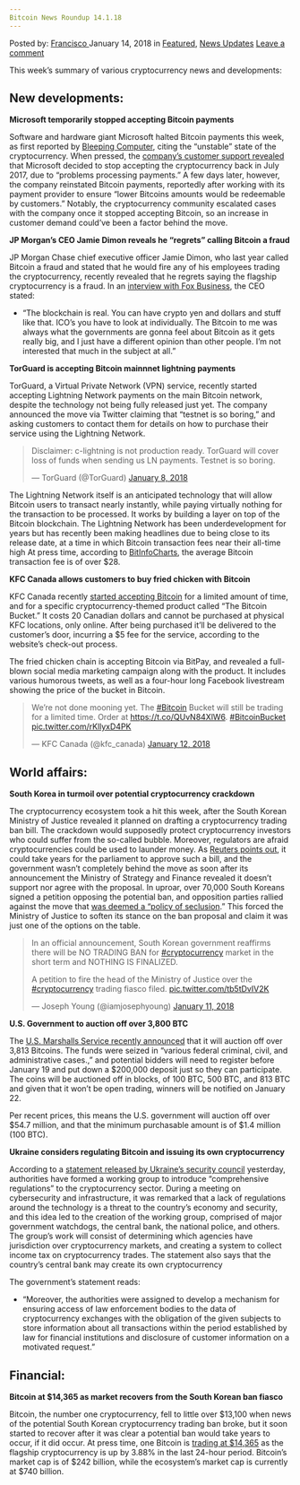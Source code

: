 ```yaml
---
Bitcoin News Roundup 14.1.18
---
```

<article class="post-listing post-24408 post type-post status-publish format-standard has-post-thumbnail hentry 
 tag-6239 tag-bitcoin tag-news tag-roundup">
<div class="post-inner">
<span>Posted by: <a href="https://www.deepdotweb.com/author/francisco/" title="">Francisco </a></span>
<span>January 14, 2018</span>
<span>in <a href="https://www.deepdotweb.com/category/deepdot-news/" rel="category tag">Featured</a>, <a href="https://www.deepdotweb.com/category/news-updates/" rel="category tag">News Updates</a></span>
<span><a href="https://www.deepdotweb.com/2018/01/14/bitcoin-news-roundup-14-1-18/#respond">Leave a comment</a></span>


<p>This week’s summary of various cryptocurrency news and developments:</p>
<h2>New developments:</h2>
<p><strong>Microsoft temporarily stopped accepting Bitcoin payments</strong></p>
<p>Software and hardware giant Microsoft halted Bitcoin payments this week, as first reported by <a href="https://www.bleepingcomputer.com/news/cryptocurrency/microsoft-halts-bitcoin-transactions-because-its-an-unstable-currency/">Bleeping Computer</a>, citing the “unstable” state of the cryptocurrency. When pressed, the <a href="https://www.ccn.com/microsoft-no-longer-accepts-bitcoin-customer-support-confirms/">company’s customer support revealed</a> that Microsoft decided to stop accepting the cryptocurrency back in July 2017, due to “problems processing payments.” A few days later, however, the company reinstated Bitcoin payments, reportedly after working with its payment provider to ensure “lower Bitcoins amounts would be redeemable by customers.” Notably, the cryptocurrency community escalated cases with the company once it stopped accepting Bitcoin, so an increase in customer demand could’ve been a factor behind the move.</p>
<p><strong>JP Morgan’s CEO Jamie Dimon reveals he “regrets” calling Bitcoin a fraud</strong></p>
<p>JP Morgan Chase chief executive officer Jamie Dimon, who last year called Bitcoin a fraud and stated that he would fire any of his employees trading the cryptocurrency, recently revealed that he regrets saying the flagship cryptocurrency is a fraud. In an <a href="http://www.foxbusiness.com/markets/2018/01/09/exclusive-jpmorgan-chase-chairman-ceo-jamie-dimon-regrets-saying-bitcoin-is-fraud-but-still-isnt-interested-in-it.html">interview with Fox Business</a>, the CEO stated:</p>
<ul>
<li>“The blockchain is real. You can have crypto yen and dollars and stuff like that. ICO&#8217;s you have to look at individually. The Bitcoin to me was always what the governments are gonna feel about Bitcoin as it gets really big, and I just have a different opinion than other people. I&#8217;m not interested that much in the subject at all.”</li>
</ul>
<p><strong>TorGuard is accepting Bitcoin mainnnet lightning payments</strong></p>
<p>TorGuard, a Virtual Private Network (VPN) service, recently started accepting Lightning Network payments on the main Bitcoin network, despite the technology not being fully released just yet. The company announced the move via Twitter claiming that “testnet is so boring,” and asking customers to contact them for details on how to purchase their service using the Lightning Network.</p>
<blockquote class="twitter-tweet" data-width="550" data-dnt="true">
<p lang="en" dir="ltr">Disclaimer: c-lightning is not production ready. TorGuard will cover loss of funds when sending us LN payments. Testnet is so boring.</p>
<p>&mdash; TorGuard (@TorGuard) <a href="https://twitter.com/TorGuard/status/950414221120081920?ref_src=twsrc%5Etfw">January 8, 2018</a></p></blockquote>
<p><script async src="https://platform.twitter.com/widgets.js" charset="utf-8"></script></p>
<p>The Lightning Network itself is an anticipated technology that will allow Bitcoin users to transact nearly instantly, while paying virtually nothing for the transaction to be processed. It works by building a layer on top of the Bitcoin blockchain. The Lightning Network has been underdevelopment for years but has recently been making headlines due to being close to its release date, at a time in which Bitcoin transaction fees near their all-time high At press time, according to <a href="https://bitinfocharts.com/comparison/bitcoin-transactionfees.html">BitInfoCharts</a>, the average Bitcoin transaction fee is of over $28.</p>
<p><strong>KFC Canada allows customers to buy fried chicken with Bitcoin</strong></p>
<p>KFC Canada recently <a href="https://www.coindesk.com/kfc-canada-is-accepting-bitcoin-for-fried-chicken/">started accepting Bitcoin</a> for a limited amount of time, and for a specific cryptocurrency-themed product called “The Bitcoin Bucket.” It costs 20 Canadian dollars and cannot be purchased at physical KFC locations, only online. After being purchased it’ll be delivered to the customer’s door, incurring a $5 fee for the service, according to the website’s check-out process.</p>
<p>The fried chicken chain is accepting Bitcoin via BitPay, and revealed a full-blown social media marketing campaign along with the product. It includes various humorous tweets, as well as a four-hour long Facebook livestream showing the price of the bucket in Bitcoin.</p>
<blockquote class="twitter-tweet" data-width="550" data-dnt="true">
<p lang="en" dir="ltr">We’re not done mooning yet. The <a href="https://twitter.com/hashtag/Bitcoin?src=hash&amp;ref_src=twsrc%5Etfw">#Bitcoin</a> Bucket will still be trading for a limited time. Order at <a href="https://t.co/QUvN84XlW6">https://t.co/QUvN84XlW6</a>. <a href="https://twitter.com/hashtag/BitcoinBucket?src=hash&amp;ref_src=twsrc%5Etfw">#BitcoinBucket</a> <a href="https://t.co/rKllyxD4PK">pic.twitter.com/rKllyxD4PK</a></p>
<p>&mdash; KFC Canada (@kfc_canada) <a href="https://twitter.com/kfc_canada/status/951605556749402112?ref_src=twsrc%5Etfw">January 12, 2018</a></p></blockquote>
<p><script async src="https://platform.twitter.com/widgets.js" charset="utf-8"></script></p>
<h2>World affairs:</h2>
<p><strong>South Korea in turmoil over potential cryptocurrency crackdown</strong></p>
<p>The cryptocurrency ecosystem took a hit this week, after the South Korean Ministry of Justice revealed it planned on drafting a cryptocurrency trading ban bill. The crackdown would supposedly protect cryptocurrency investors who could suffer from the so-called bubble. Moreover, regulators are afraid cryptocurrencies could be used to launder money. As <a href="https://www.reuters.com/article/us-southkorea-bitcoin/south-korea-plans-to-ban-cryptocurrency-trading-rattles-market-idUSKBN1F002B">Reuters points out,</a> it could take years for the parliament to approve such a bill, and the government wasn’t completely behind the move as soon after its announcement the Ministry of Strategy and Finance revealed it doesn’t support nor agree with the proposal. In uproar, over 70,000 South Koreans signed a petition opposing the potential ban, and opposition parties rallied against the move that <a href="https://www.ccn.com/koreas-opposition-party-rallies-proposed-cryptocurrency-trading-ban/">was deemed a “policy of seclusion</a>.” This forced the Ministry of Justice to soften its stance on the ban proposal and claim it was just one of the options on the table.</p>
<blockquote class="twitter-tweet" data-width="550" data-dnt="true">
<p lang="en" dir="ltr">In an official announcement, South Korean government reaffirms there will be NO TRADING BAN for <a href="https://twitter.com/hashtag/cryptocurrency?src=hash&amp;ref_src=twsrc%5Etfw">#cryptocurrency</a> market in the short term and NOTHING IS FINALIZED. </p>
<p>A petition to fire the head of the Ministry of Justice over the <a href="https://twitter.com/hashtag/cryptocurrency?src=hash&amp;ref_src=twsrc%5Etfw">#cryptocurrency</a> trading fiasco filed. <a href="https://t.co/tb5tDvIV2K">pic.twitter.com/tb5tDvIV2K</a></p>
<p>&mdash; Joseph Young (@iamjosephyoung) <a href="https://twitter.com/iamjosephyoung/status/951428854085689344?ref_src=twsrc%5Etfw">January 11, 2018</a></p></blockquote>
<p><script async src="https://platform.twitter.com/widgets.js" charset="utf-8"></script></p>
<p><strong>U.S. Government to auction off over 3,800 BTC</strong></p>
<p>The <a href="http://markets.businessinsider.com/currencies/news/us-government-to-auction-off-54-million-of-bitcoins-2018-1-1012932525">U.S. Marshalls Service recently announced</a> that it will auction off over 3,813 Bitcoins. The funds were seized in “various federal criminal, civil, and administrative cases.,” and potential bidders will need to register before January 19 and put down a $200,000 deposit just so they can participate. The coins will be auctioned off in blocks, of 100 BTC, 500 BTC, and 813 BTC and given that it won’t be open trading, winners will be notified on January 22.</p>
<p>Per recent prices, this means the U.S. government will auction off over $54.7 million, and that the minimum purchasable amount is of $1.4 million (100 BTC).</p>
<p><strong>Ukraine considers regulating Bitcoin and issuing its own cryptocurrency</strong></p>
<p>According to a <a href="http://www.rnbo.gov.ua/en/news/2965.html">statement released by Ukraine’s security council</a> yesterday, authorities have formed a working group to introduce “comprehensive regulations” to the cryptocurrency sector. During a meeting on cybersecurity and infrastructure, it was remarked that a lack of regulations around the technology is a threat to the country’s economy and security, and this idea led to the creation of the working group, comprised of major government watchdogs, the central bank, the national police, and others. The group’s work will consist of determining which agencies have jurisdiction over cryptocurrency markets, and creating a system to collect income tax on cryptocurrency trades. The statement also says that the country’s central bank may create its own cryptocurrency</p>
<p>The government’s statement reads:</p>
<ul>
<li>“Moreover, the authorities were assigned to develop a mechanism for ensuring access of law enforcement bodies to the data of cryptocurrency exchanges with the obligation of the given subjects to store information about all transactions within the period established by law for financial institutions and disclosure of customer information on a motivated request.&#8221;</li>
</ul>
<h2>Financial:</h2>
<p><strong>Bitcoin at $14,365 as market recovers from the South Korean ban fiasco</strong></p>
<p>Bitcoin, the number one cryptocurrency, fell to little over $13,100 when news of the potential South Korean cryptocurrency trading ban broke, but it soon started to recover after it was clear a potential ban would take years to occur, if it did occur. At press time, one Bitcoin is <a href="https://coinmarketcap.com/currencies/bitcoin/">trading at $14,365</a> as the flagship cryptocurrency is up by 3.88% in the last 24-hour period. Bitcoin’s market cap is of $242 billion, while the ecosystem’s market cap is currently at $740 billion.</p>
</div>
<span style="display:none"><a href="https://www.deepdotweb.com/tag/13118/" rel="tag">13118</a> <a href="https://www.deepdotweb.com/tag/bitcoin/" rel="tag">bitcoin</a> <a href="https://www.deepdotweb.com/tag/news/" rel="tag">news</a> <a href="https://www.deepdotweb.com/tag/roundup/" rel="tag">roundup</a></span> <span style="display:none" class="updated">2018-01-14<a href="https://www.deepdotweb.com/author/francisco/" title="Posts by Francisco" rel="author">Francisco</a></strong></div>
</div>
</article>

